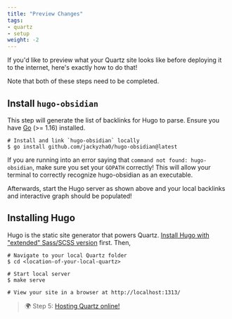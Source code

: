 ```yaml
---
title: "Preview Changes"
tags:
- quartz
- setup
weight: -2
---
```


If you'd like to preview what your Quartz site looks like before deploying it to the internet, here's exactly how to do that!

Note that both of these steps need to be completed.

## Install `hugo-obsidian`
This step will generate the list of backlinks for Hugo to parse. Ensure you have [Go](https://golang.org/doc/install) (>= 1.16) installed.

```shell
# Install and link `hugo-obsidian` locally
$ go install github.com/jackyzha0/hugo-obsidian@latest
```

If you are running into an error saying that `command not found: hugo-obsidian`, make sure you set your `GOPATH` correctly! This will allow your terminal to correctly recognize hugo-obsidian as an executable.

Afterwards, start the Hugo server as shown above and your local backlinks and interactive graph should be populated!

##  Installing Hugo
Hugo is the static site generator that powers Quartz. [Install Hugo with "extended" Sass/SCSS version](https://gohugo.io/getting-started/installing/) first. Then,

```
# Navigate to your local Quartz folder
$ cd <location-of-your-local-quartz>

# Start local server
$ make serve

# View your site in a browser at http://localhost:1313/
```

> 🌍 Step 5: [Hosting Quartz online!](notes/hosting.md)